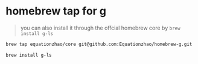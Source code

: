 # homebrew tap for g

> you can also install it through the offcial homebrew core by `brew install g-ls`

```bash
brew tap equationzhao/core git@github.com:Equationzhao/homebrew-g.git
```

```bash
brew install g-ls
```
